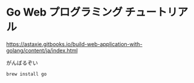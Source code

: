# Go Web プログラミング チュートリアル

https://astaxie.gitbooks.io/build-web-application-with-golang/content/ja/index.html

がんばるぞい


```
brew install go
```

